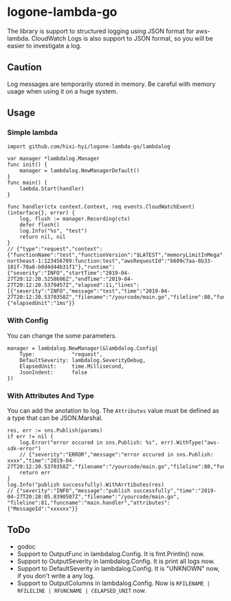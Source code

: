 # logone-lambda-go
The library is support to structured logging using JSON format for aws-lambda.
CloudWatch Logs is also support to JSON format, so you will be easier to investigate a log.

## Caution
Log messages are temporarily stored in memory.
Be careful with memory usage when using it on a huge system.

## Usage
### Simple lambda
```
import github.com/hixi-hyi/logone-lambda-go/lambdalog

var manager *lambdalog.Manager
func init() {
    manager = lambdalog.NewManagerDefault()
}
func main() {
    lambda.Start(handler)
}

func handler(ctx context.Context, req events.CloudWatchEvent) (interface{}, error) {
    log, flush := manager.Recording(ctx)
    defer flush()
    log.Info("%s", "test")
    return nil, nil
}
// {"type":"request","context":{"functionName":"test","functionVersion":"$LATEST","memoryLimitInMega":128,"invokedFunctionArn":"arn:aws:lambda:ap-northeast-1:123456789:function:test","awsRequestId":"b609c7aa-8b33-181f-70a8-b0d4d44b31f1"},"runtime":{"severity":"INFO","startTime":"2019-04-27T20:12:20.5258606Z","endTime":"2019-04-27T20:12:20.5370457Z","elapsed":11,"lines":[{"severity":"INFO","message":"test","time":"2019-04-27T20:12:20.5370358Z","filename":"/yourcode/main.go","fileline":80,"funcname":"main.handler"}]},"config":{"elapsedUnit":"1ms"}}
```

### With Config
You can change the some parameters.
```
manager = lambdalog.NewManager(&lambdalog.Config{
	Type:            "request",
	DefaultSeverity: lambdalog.SeverityDebug,
	ElapsedUnit:     time.Millisecond,
	JsonIndent:      false
})
```
### With Attributes And Type
You can add the anotation to log.
The `Attributes` value must be defined as a type that can be JSON.Marshal.
```
res, err := sns.Publish(params)
if err != nil {
    log.Error("error occured in sns.Publish: %s", err).WithType("aws-sdk-error")
    // {"severity":"ERROR","message":"error occured in sns.Publish: xxxx","time":"2019-04-27T20:12:20.5370358Z","filename":"/yourcode/main.go","fileline":80,"funcname":"main.handler"}
    return err
}
log.Info("publish successfully).WithArrtibutes(res)
// {"severity":"INFO","message":"publish successfully","time":"2019-04-27T20:28:05.8390507Z","filename":"/yourcode/main.go", "fileline":81,"funcname":"main.handler","attributes":{"MessageId":"xxxxxx"}}

```

## ToDo
* godoc
* Support to OutputFunc in lambdalog.Config. It is fmt.Println() now.
* Support to OutputSeverity in lambdalog.Config. It is print all logs now.
* Support to DefaultSeverity in lambdalog.Config. It is "UNKNOWN" now, if you don't write a any log.
* Support to OutputColumns in lambdalog.Config. Now is `RFILENAME | RFILELINE | RFUNCNAME | CELAPSED_UNIT` now.
